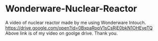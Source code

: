 # Wonderware-Nuclear-Reactor
A video of nuclear reactor made by me using Wonderware Intouch.
https://drive.google.com/open?id=0BxpaRoqV1sCsRjE0bkN1OHEyeTQ
Above link is of my video on goolge drive. 
Thank you.
